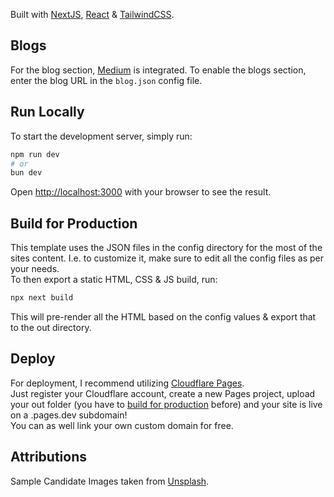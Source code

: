 Built with [NextJS](https://nextjs.org), [React](https://react.dev/) & [TailwindCSS](https://tailwindcss.com/).

## Blogs

For the blog section, [Medium](https://medium.com) is integrated.
To enable the blogs section, enter the blog URL in the `blog.json` config file.

## Run Locally

To start the development server, simply run:

```bash
npm run dev
# or
bun dev
```

Open [http://localhost:3000](http://localhost:3000) with your browser to see the result.

## Build for Production

This template uses the JSON files in the config directory for the most of the sites content.
I.e. to customize it, make sure to edit all the config files as per your needs.\
To then export a static HTML, CSS & JS build, run:

```bash
npx next build
```

This will pre-render all the HTML based on the config values & export that to the out directory.

## Deploy

For deployment, I recommend utilizing [Cloudflare Pages](https://pages.cloudflare.com/).\
Just register your Cloudflare account, create a new Pages project, upload your out folder (you have to [build for production](#build-for-production) before) and your site is live on a .pages.dev subdomain!\
You can as well link your own custom domain for free.

## Attributions

Sample Candidate Images taken from [Unsplash](https://unsplash.com).
